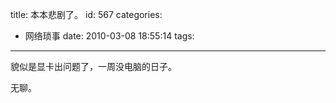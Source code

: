 title: 本本悲剧了。
id: 567
categories:
  - 网络琐事
date: 2010-03-08 18:55:14
tags:
---

貌似是显卡出问题了，一周没电脑的日子。

无聊。
